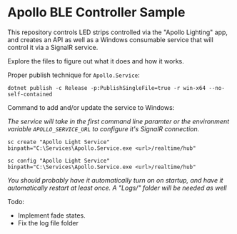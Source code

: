 # Apollo BLE Controller Sample

This repository controls LED strips controlled via the "Apollo Lighting" app, and creates an API as well as a Windows consumable service that will control it via a SignalR service.

Explore the files to figure out what it does and how it works.

Proper publish technique for `Apollo.Service`:

`dotnet publish -c Release -p:PublishSingleFile=true -r win-x64 --no-self-contained`

Command to add and/or update the service to Windows:

*The service will take in the first command line paramter or the environment variable `APOLLO_SERVICE_URL` to configure it's SignalR connection.*

`sc create "Apollo Light Service" binpath="C:\Services\Apollo.Service.exe <url>/realtime/hub"`

`sc config "Apollo Light Service" binpath="C:\Services\Apollo.Service.exe <url>/realtime/hub"`

*You should probably have it automatically turn on on startup, and have it automatically restart at least once. A "Logs/" folder will be needed as well*

Todo:
- Implement fade states.
- Fix the log file folder